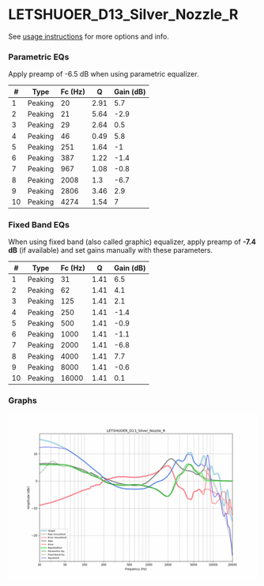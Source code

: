 # LETSHUOER_D13_Silver_Nozzle_R
See [usage instructions](https://github.com/jaakkopasanen/AutoEq#usage) for more options and info.

### Parametric EQs
Apply preamp of -6.5 dB when using parametric equalizer.

|   # | Type    |   Fc (Hz) |    Q |   Gain (dB) |
|-----|---------|-----------|------|-------------|
|   1 | Peaking |        20 | 2.91 |         5.7 |
|   2 | Peaking |        21 | 5.64 |        -2.9 |
|   3 | Peaking |        29 | 2.64 |         0.5 |
|   4 | Peaking |        46 | 0.49 |         5.8 |
|   5 | Peaking |       251 | 1.64 |        -1   |
|   6 | Peaking |       387 | 1.22 |        -1.4 |
|   7 | Peaking |       967 | 1.08 |        -0.8 |
|   8 | Peaking |      2008 | 1.3  |        -6.7 |
|   9 | Peaking |      2806 | 3.46 |         2.9 |
|  10 | Peaking |      4274 | 1.54 |         7   |

### Fixed Band EQs
When using fixed band (also called graphic) equalizer, apply preamp of **-7.4 dB** (if available) and set gains manually with these parameters.

|   # | Type    |   Fc (Hz) |    Q |   Gain (dB) |
|-----|---------|-----------|------|-------------|
|   1 | Peaking |        31 | 1.41 |         6.5 |
|   2 | Peaking |        62 | 1.41 |         4.1 |
|   3 | Peaking |       125 | 1.41 |         2.1 |
|   4 | Peaking |       250 | 1.41 |        -1.4 |
|   5 | Peaking |       500 | 1.41 |        -0.9 |
|   6 | Peaking |      1000 | 1.41 |        -1.1 |
|   7 | Peaking |      2000 | 1.41 |        -6.8 |
|   8 | Peaking |      4000 | 1.41 |         7.7 |
|   9 | Peaking |      8000 | 1.41 |        -0.6 |
|  10 | Peaking |     16000 | 1.41 |         0.1 |

### Graphs
![](./LETSHUOER_D13_Silver_Nozzle_R.png)
